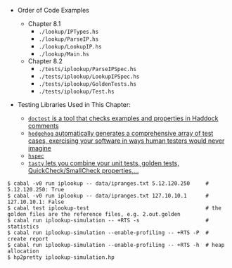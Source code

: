 - Order of Code Examples
  - Chapter 8.1
    - `./lookup/IPTypes.hs`
    - `./lookup/ParseIP.hs`
    - `./lookup/LookupIP.hs`
    - `./lookup/Main.hs`
  - Chapter 8.2
    - `./tests/iplookup/ParseIPSpec.hs`
    - `./tests/iplookup/LookupIPSpec.hs`
    - `./tests/iplookup/GoldenTests.hs`
    - `./tests/iplookup/Test.hs`

- Testing Libraries Used in This Chapter:
  - [`doctest` is a tool that checks examples and properties in Haddock comments](https://hackage.haskell.org/package/doctest)
  - [`hedgehog` automatically generates a comprehensive array of test cases, exercising your software in ways human testers would never imagine](https://hackage.haskell.org/package/hedgehog)
  - [`hspec`](https://hackage.haskell.org/package/hspec)
  - [`tasty` lets you combine your unit tests, golden tests, QuickCheck/SmallCheck properties,...](https://hackage.haskell.org/package/tasty)

```
$ cabal -v0 run iplookup -- data/ipranges.txt 5.12.120.250     # 5.12.120.250: True
$ cabal -v0 run iplookup -- data/ipranges.txt 127.10.10.1      # 127.10.10.1: False
$ cabal test iplookup-test                                     # the golden files are the reference files, e.g. 2.out.golden
$ cabal run iplookup-simulation -- +RTS -s                     # statistics
$ cabal run iplookup-simulation --enable-profiling -- +RTS -P  # create report
$ cabal run iplookup-simulation --enable-profiling -- +RTS -h  # heap allocation
$ hp2pretty iplookup-simulation.hp
```
